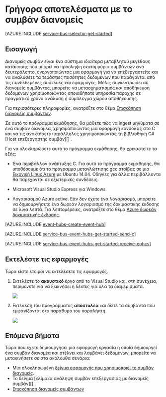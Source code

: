 <properties
    pageTitle="Γρήγορα αποτελέσματα με το συμβάν διανομείς στο C και C# | Microsoft Azure"
    description="Παρακολουθήστε αυτήν την εκμάθηση για να ξεκινήσετε να χρησιμοποιείτε διανομείς συμβάν Azure; Αποστολή συμβάντα στο C και λαμβάνετε hem στο C# χρησιμοποιώντας το EventProcessorHost."
    services="event-hubs"
    documentationCenter=""
    authors="jtaubensee"
    manager="timlt"
    editor=""/>

<tags
    ms.service="event-hubs"
    ms.workload="na"
    ms.tgt_pltfrm="c"
    ms.devlang="csharp"
    ms.topic="article"
    ms.date="08/16/2016"
    ms.author="jotaub;sethm"/>

# <a name="get-started-with-event-hubs"></a>Γρήγορα αποτελέσματα με το συμβάν διανομείς

[AZURE.INCLUDE [service-bus-selector-get-started](../../includes/service-bus-selector-get-started.md)]

## <a name="introduction"></a>Εισαγωγή

Διανομείς συμβάν είναι ένα σύστημα ιδιαίτερα μεταβλητού μεγέθους κατάποσης που μπορεί να πρόσληψη εκατομμύρια συμβάντων ανά δευτερόλεπτο, ενεργοποιώντας μια εφαρμογή για να επεξεργαστείτε και να αναλύσετε τα τεράστιες ποσότητες δεδομένων που παράγονται από τις συνδεδεμένες συσκευές και εφαρμογές. Μόλις συγκεντρώσει σε διανομείς συμβάντος, μπορείτε να μετασχηματισμός και αποθήκευση δεδομένων χρησιμοποιώντας οποιαδήποτε υπηρεσία παροχής σε πραγματικό χρόνο ανάλυση ή σύμπλεγμα χώρου αποθήκευσης.

Για περισσότερες πληροφορίες, ανατρέξτε στο θέμα [Επισκόπηση διανομείς συμβάντων][].

Σε αυτό το πρόγραμμα εκμάθησης, θα μάθετε πώς να ingest μηνύματα σε ένα συμβάν διανομέα, χρησιμοποιώντας μια εφαρμογή κονσόλας στο C και να τις ανακτήσετε παράλληλες χρησιμοποιώντας τη βιβλιοθήκη C# [Host επεξεργαστής συμβάν][] .

Για να ολοκληρώσετε αυτό το πρόγραμμα εκμάθησης, θα χρειαστείτε τα εξής:

+ Ένα περιβάλλον ανάπτυξης C. Για αυτό το πρόγραμμα εκμάθησης, θα υποθέσουμε ότι το πρόγραμμα μεταγλώττισης gcc στοίβας σε μια [Εικονική Linux Azure](../virtual-machines/virtual-machines-linux-quick-create-cli.md) με Ubuntu 14.04. Οδηγίες για άλλα περιβάλλοντα θα παρέχονται σε εξωτερικές συνδέσεις.

+ Microsoft Visual Studio Express για Windows

+ Λογαριασμού Azure active. Εάν δεν έχετε ένα λογαριασμό, μπορείτε να δημιουργήσετε ένα δωρεάν λογαριασμό της δοκιμαστικής έκδοσης σε λίγα λεπτά. Για λεπτομέρειες, ανατρέξτε στο θέμα [Azure δωρεάν δοκιμαστικής έκδοσης](https://azure.microsoft.com/pricing/free-trial/).

[AZURE.INCLUDE [event-hubs-create-event-hub](../../includes/event-hubs-create-event-hub.md)]

[AZURE.INCLUDE [service-bus-event-hubs-get-started-send-c](../../includes/service-bus-event-hubs-get-started-send-c.md)]

[AZURE.INCLUDE [service-bus-event-hubs-get-started-receive-ephcs](../../includes/service-bus-event-hubs-get-started-receive-ephcs.md)]

## <a name="run-the-applications"></a>Εκτελέστε τις εφαρμογές

Τώρα είστε έτοιμοι να εκτελέσετε τις εφαρμογές.

1.  Εκτελέστε το **ακουστικό** έργο από το Visual Studio και, στη συνέχεια, περιμένετε για να ξεκινήσει η δέκτες για όλα τα διαμερίσματα.

    ![][21]

2.  Εκτέλεση του προγράμματος **αποστολέα** και δείτε τα συμβάντα που εμφανίζονται στο παράθυρο του παραλήπτη.

    ![][24]

## <a name="next-steps"></a>Επόμενα βήματα

Τώρα που έχετε δημιουργήσει μια εφαρμογή εργασία η οποία δημιουργεί ένα συμβάν διανομέα και στέλνει και λαμβάνει δεδομένων, μπορείτε να μετακινήσετε σε στα ακόλουθα σενάρια:

- Μια ολοκληρωμένη [δείγμα εφαρμογής που χρησιμοποιεί το συμβάν διανομείς][].
- Το δείγμα [κλίμακα ανάληψη συμβάν επεξεργασίας με διανομείς συμβάν][] .
- [Επισκόπηση διανομείς συμβάντων][]

<!-- Images. -->
[21]: ./media/event-hubs-c-ephcs-getstarted/run-csharp-ephcs1.png
[24]: ./media/event-hubs-c-ephcs-getstarted/receive-eph-c.png

<!-- Links -->
[Azure classic portal]: https://manage.windowsazure.com/
[Κεντρικός υπολογιστής επεξεργαστής συμβάντος]: https://www.nuget.org/packages/Microsoft.Azure.ServiceBus.EventProcessorHost
[Επισκόπηση διανομείς συμβάντων]: event-hubs-overview.md
[δείγμα εφαρμογής που χρησιμοποιεί το συμβάν διανομείς]: https://code.msdn.microsoft.com/Service-Bus-Event-Hub-286fd097
[Διαβάθμιση της εκδήλωσης επεξεργασίας με διανομείς συμβάντος]: https://code.msdn.microsoft.com/Service-Bus-Event-Hub-45f43fc3
